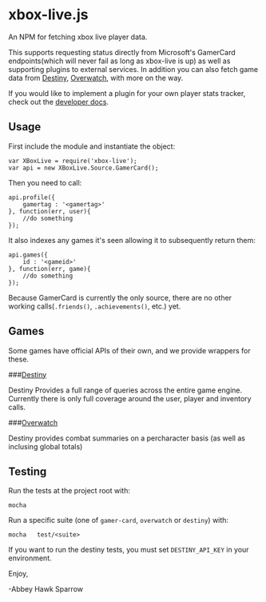 xbox-live.js
==============
An NPM for fetching xbox live player data.

This supports requesting status directly from Microsoft's GamerCard endpoints(which will never fail as long as xbox-live is up) as well as supporting plugins to external services. In addition you can also fetch game data from [Destiny](docs/destiny.md), [Overwatch](docs/overwatch.md), with more on the way.

If you would like to implement a plugin for your own player stats tracker, check out the [developer docs](docs/developers.md).


Usage
-----
First include the module and instantiate the object:

    var XBoxLive = require('xbox-live');
    var api = new XBoxLive.Source.GamerCard();
    
Then you need to call:

	api.profile({
		gamertag : '<gamertag>'
	}, function(err, user){
		//do something
	});

It also indexes any games it's seen allowing it to subsequently return them:

	api.games({
		id : '<gameid>'
	}, function(err, game){
		//do something
	});
    
Because GamerCard is currently the only source, there are no other working calls(`.friends()`, `.achievements()`, etc.) yet.

Games
-------

Some games have official APIs of their own, and we provide wrappers for these.

###[Destiny](docs/destiny.md)

Destiny Provides a full range of queries across the entire game engine. Currently there is only full coverage around the user, player and inventory calls.

###[Overwatch](docs/overwatch.md)

Destiny provides combat summaries on a percharacter basis (as well as inclusing global totals)
    

Testing
-------

Run the tests at the project root with:

    mocha
    
Run a specific suite (one of `gamer-card`, `overwatch` or `destiny`) with:

    mocha	test/<suite>
    
If you want to run the destiny tests, you must set `DESTINY_API_KEY` in your environment.

Enjoy,

-Abbey Hawk Sparrow